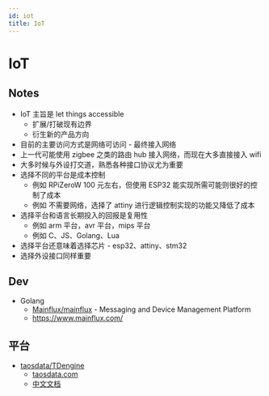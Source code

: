```yaml
---
id: iot
title: IoT
---
```


# IoT

## Notes

- IoT 主旨是 let things accessible
  - 扩展/打破现有边界
  - 衍生新的产品方向
- 目前的主要访问方式是网络可访问 - 最终接入网络
- 上一代可能使用 zigbee 之类的路由 hub 接入网络，而现在大多直接接入 wifi
- 大多时候与外设打交道，熟悉各种接口协议尤为重要
- 选择不同的平台是成本控制
  - 例如 RPiZeroW 100 元左右，但使用 ESP32 能实现所需可能则很好的控制了成本
  - 例如 不需要网络，选择了 attiny 进行逻辑控制实现的功能又降低了成本
- 选择平台和语言长期投入的回报是复用性
  - 例如 arm 平台，avr 平台，mips 平台
  - 例如 C、JS、Golang、Lua
- 选择平台还意味着选择芯片 - esp32、attiny、stm32
- 选择外设接口同样重要

## Dev

- Golang
  - [Mainflux/mainflux](https://github.com/Mainflux/mainflux) - Messaging and Device Management Platform
  - https://www.mainflux.com/

## 平台

- [taosdata/TDengine](https://github.com/taosdata/TDengine)
  - [taosdata.com](https://www.taosdata.com)
  - [中文文档](https://www.taosdata.com/cn/documentation20)
